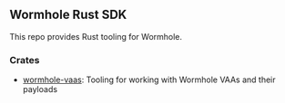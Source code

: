 ## Wormhole Rust SDK

This repo provides Rust tooling for Wormhole. 

### Crates

- [wormhole-vaas]: Tooling for working with Wormhole VAAs and their payloads

[wormhole-vaas]: ./crates/vaas/